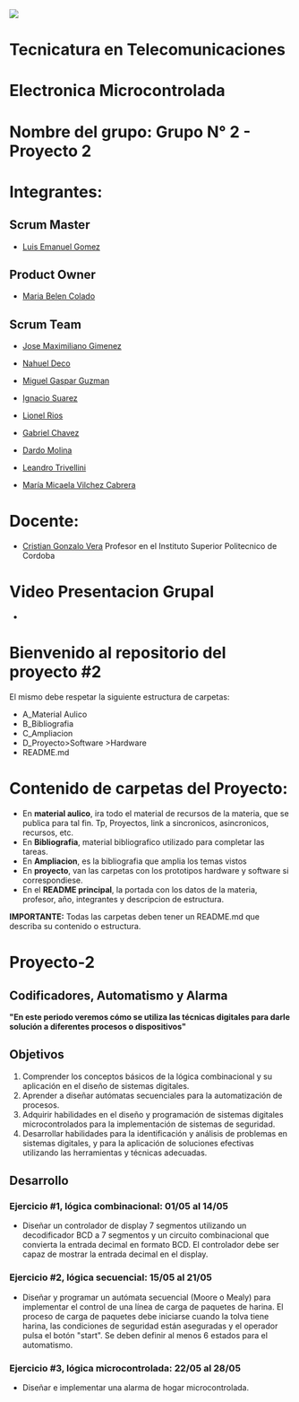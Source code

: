 <img src="https://github-production-user-asset-6210df.s3.amazonaws.com/86580762/237179645-e4bb6ff9-0bb5-441d-a98f-a4a6a53577e6.jpg">

# Tecnicatura en Telecomunicaciones

# Electronica Microcontrolada

# Nombre del grupo: Grupo N° 2 - Proyecto 2

# Integrantes: 

## Scrum Master

* <a href="https://github.com/emma22xt">Luis Emanuel Gomez</a>

## Product Owner

* <a href="https://github.com/MariaBelen1">Maria Belen Colado</a>

## Scrum Team

* <a href="https://github.com/Maxg8704">Jose Maximiliano Gimenez</a>

* <a href="https://github.com/NahuelDe">Nahuel Deco</a>

* <a href="https://github.com/MrGuz2022">Miguel Gaspar Guzman</a> 

* <a href="https://github.com/suarezignacio">Ignacio Suarez</a> 

* <a href="https://github.com/RiosLionel">Lionel Rios</a> 

* <a href="https://github.com/GabiChavez23">Gabriel Chavez</a> 

* <a href="https://github.com/777dem27med03-125">Dardo Molina</a> 

* <a href="https://github.com/Leantrivellini">Leandro Trivellini</a>

* <a href="https://github.com/MicaelaVilchez">María Micaela Vilchez Cabrera</a>

# Docente: 

* <a href="https://github.com/Gona79">Cristian Gonzalo Vera</a> Profesor en el Instituto Superior Politecnico de Cordoba 

# Video Presentacion Grupal

* 

# Bienvenido al repositorio del proyecto #2  
El mismo debe respetar la siguiente estructura de carpetas:   

* A_Material Aulico  
* B_Bibliografia  
* C_Ampliacion  
* D_Proyecto>Software
            >Hardware     
* README.md  

# Contenido de carpetas del Proyecto:  
* En **material aulico**, ira todo el material de recursos de la materia, que se publica para tal fin. Tp, Proyectos, link a sincronicos, asincronicos, recursos, etc.  
* En **Bibliografia**, material bibliografico utilizado para completar las tareas.   
* En **Ampliacion**, es la bibliografia que amplia los temas vistos  
* En **proyecto**, van las carpetas con los prototipos hardware y software si correspondiese.   
* En el **README principal**, la portada con los datos de la materia, profesor, año, integrantes y descripcion de estructura.   

**IMPORTANTE:** Todas las carpetas deben tener un README.md que describa su contenido o estructura.   

# Proyecto-2

## Codificadores, Automatismo y Alarma

**"En este periodo veremos cómo se utiliza las técnicas digitales para darle solución a diferentes procesos o dispositivos"**  

## Objetivos
1. Comprender los conceptos básicos de la lógica combinacional y su aplicación en el diseño de sistemas digitales. 
2. Aprender a diseñar autómatas secuenciales para la automatización de procesos.
3. Adquirir habilidades en el diseño y programación de sistemas digitales microcontrolados para la implementación de sistemas de seguridad.
4. Desarrollar habilidades para la identificación y análisis de problemas en sistemas digitales, y para la aplicación de soluciones efectivas utilizando las herramientas y técnicas adecuadas.

## Desarrollo

### Ejercicio #1, lógica combinacional:                                                     01/05 al 14/05
* Diseñar un controlador de display 7 segmentos utilizando un decodificador BCD a 7 segmentos y un circuito combinacional que convierta la entrada decimal en formato BCD. El controlador debe ser capaz de mostrar la entrada decimal en el display.

### Ejercicio #2, lógica secuencial:                                                        15/05 al 21/05
* Diseñar y programar un autómata secuencial (Moore o Mealy) para implementar el control de una línea de carga de paquetes de harina. El proceso de carga de paquetes debe iniciarse cuando la tolva tiene harina, las condiciones de seguridad están aseguradas y el operador pulsa el botón "start". Se deben definir al menos 6 estados para el automatismo.

### Ejercicio #3, lógica microcontrolada:                                                   22/05 al 28/05 
* Diseñar e implementar una alarma de hogar microcontrolada.



